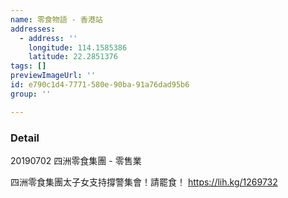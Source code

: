 ```yaml
---
name: 零食物語 - 香港站
addresses:
  - address: ''
    longitude: 114.1585386
    latitude: 22.2851376
tags: []
previewImageUrl: ''
id: e790c1d4-7771-580e-90ba-91a76dad95b6
group: ''

---
```

### Detail
20190702
四洲零食集團 - 零售業

四洲零食集團太子女支持撐警集會！請罷食！
https://lih.kg/1269732
